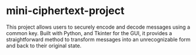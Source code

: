 # mini-ciphertext-project
This project allows users to securely encode and decode messages using a common key. Built with Python, and Tkinter for the GUI, it provides a straightforward method to transform messages into an unrecognizable form and back to their original state.
